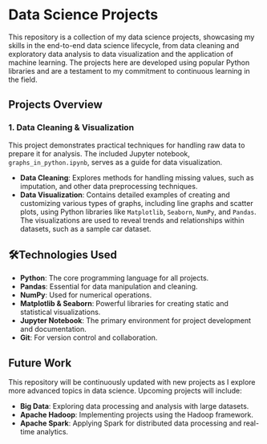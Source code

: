 # Data Science Projects

This repository is a collection of my data science projects, showcasing my skills in the end-to-end data science lifecycle, from data cleaning and exploratory data analysis to data visualization and the application of machine learning. The projects here are developed using popular Python libraries and are a testament to my commitment to continuous learning in the field.

## Projects Overview

### 1. Data Cleaning & Visualization

This project demonstrates practical techniques for handling raw data to prepare it for analysis. The included Jupyter notebook, `graphs_in_python.ipynb`, serves as a guide for data visualization.

* **Data Cleaning**: Explores methods for handling missing values, such as imputation, and other data preprocessing techniques.
* **Data Visualization**: Contains detailed examples of creating and customizing various types of graphs, including line graphs and scatter plots, using Python libraries like `Matplotlib`, `Seaborn`, `NumPy`, and `Pandas`. The visualizations are used to reveal trends and relationships within datasets, such as a sample car dataset.

## 🛠Technologies Used

* **Python**: The core programming language for all projects.
* **Pandas**: Essential for data manipulation and cleaning.
* **NumPy**: Used for numerical operations.
* **Matplotlib & Seaborn**: Powerful libraries for creating static and statistical visualizations.
* **Jupyter Notebook**: The primary environment for project development and documentation.
* **Git**: For version control and collaboration.

##  Future Work

This repository will be continuously updated with new projects as I explore more advanced topics in data science. Upcoming projects will include:

* **Big Data**: Exploring data processing and analysis with large datasets.
* **Apache Hadoop**: Implementing projects using the Hadoop framework.
* **Apache Spark**: Applying Spark for distributed data processing and real-time analytics.

